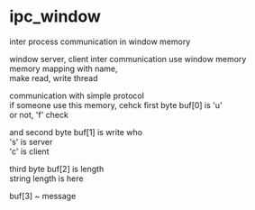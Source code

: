 # ipc_window
inter process communication in window memory  

window server, client inter communication use window memory  
memory mapping with name,   
make read, write thread  

communication with simple protocol  
if someone use this memory, cehck first byte buf[0] is 'u'  
or not, 'f' check  

and second byte buf[1] is write who  
's' is server  
'c' is client  

third byte buf[2] is length  
string length is here  

buf[3] ~ 
message  

